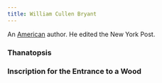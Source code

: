 ```yaml
---
title: William Cullen Bryant
---
```


An [American](../index.html) author. He edited the New York Post.

### Thanatopsis

### Inscription for the Entrance to a Wood
